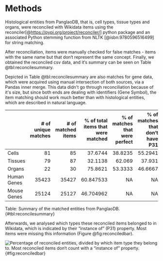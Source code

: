 # Methods

Histological entities from PanglaoDB, that is, cell types, tissue types and organs, were reconciled with Wikidata items using the reconciler[@https://pypi.org/project/reconciler/]
python package and an associated Python stemming function from NLTK [@isbn:9780596516499] for string matching.  

After reconciliation, items were manually checked for false matches - items with the same name but that don‘t represent the same concept. Finally, we obtained the reconciled csv data, and it‘s summary can be seen on Table @tbl:reconcilesummary. 

Depicted in Table @tbl:reconcilesummary are also matches for gene data, which were acquired using manual intersection of both sources, via a Pandas inner merge. This data didn't go through reconciliation because of it's size, but since both ends are dealing with identifiers (Gene Symbol), the item matching should work much better than with histological entities, which are described in natural language.

|         |   # of unique matches  |   # of matched items |   % of total items that were matched |   % of matches that were perfect |   % of matches that don‘t have P31 |
|:--------|-------------------:|-----------------:|---------------:|---------------------------:|------------------:|
| Cells   |                 81 |               85 |        37.6744 |                    38.8235 |           55.2941 |
| Tissues |                 79 |               87 |        32.1138 |                    62.069  |           37.931  |
| Organs  |                 22 |               30 |        75.8621 |                    53.3333 |           46.6667 |
| Human Genes |                 35423 |               35427 |        60.847533 |                    NA      |           NA      |
| Mouse Genes  |                 25124 |               25127 |        46.704962 |                    NA      |           NA      |
Table: Summary of the matched entities from PanglaoDB.
{#tbl:reconcilesummary}

Afterwards, we analysed which types these reconciled items belonged to in Wikidata, which is indicated by their “instance of” (P31) property. 
Most items were missing this information (Figure @fig:reconciledbar).

![
Percentage of reconciled entities, divided by which item type they belong to. Most reconciled items don‘t count with a “instance of” property.
](images/reconciled_item_types.png){#fig:reconciledbar}

